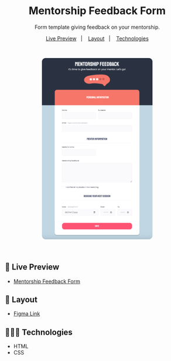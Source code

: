 <h1 align="center"> Mentorship Feedback Form</h1>

<p align="center">
Form template giving feedback on your mentorship. <br/>
</p>

<p align="center">
  <a href="#-live-preview">Live Preview</a>&nbsp;&nbsp;&nbsp;|&nbsp;&nbsp;&nbsp;
  <a href="#-layout">Layout</a>&nbsp;&nbsp;&nbsp;|&nbsp;&nbsp;&nbsp;
  <a href="#-technologies">Technologies</a>
</p>

<br/>

<p align="center">
  <img alt="Mentorship feedback form." src="./.github/cover.png" width="60%" />
</p>

<br/>

## 📝 Live Preview 

- [Mentorship Feedback Form](https://diegommagno.com/github/rocketseat/explorer/stage-03/mentorship-feedback-form/)


## 🎨 Layout

- [Figma Link](https://www.figma.com/file/fnZyJHs7eqNFAA7tUrKcsD/Stage-03---Formul%C3%A1rio-avan%C3%A7ado)

## 🧑🏻‍💻 Technologies

- HTML
- CSS